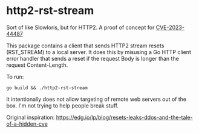 # http2-rst-stream

Sort of like Slowloris, but for HTTP2. A proof of concept for [CVE-2023-44487](https://nvd.nist.gov/vuln/detail/CVE-2023-44487)

This package contains a client that sends HTTP2 stream resets (RST_STREAM) to a local server. It does this by misusing a Go HTTP client error handler that sends a reset if the request Body is longer than the request Content-Length.

To run:
```
go build && ./http2-rst-stream
```

It intentionally does not allow targeting of remote web servers out of the box. I'm not trying to help people break stuff.

Original inspiration: https://edg.io/lp/blog/resets-leaks-ddos-and-the-tale-of-a-hidden-cve
